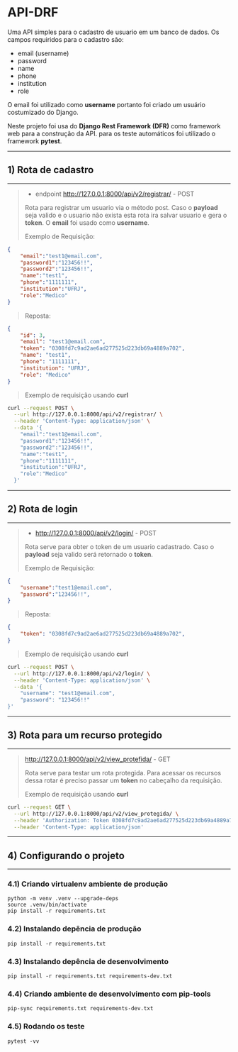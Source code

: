 # API-DRF

Uma API simples para o cadastro de usuario em um banco de dados. Os campos requiridos para o cadastro são:

* email (username)
* password
* name
* phone
* institution
* role

O email foi utilizado como **username** portanto foi criado um usuário costumizado do Django.

Neste projeto foi usa do **Django Rest Framework (DFR)** como framework web para a construção da API. para os teste automáticos foi utilizado o framework **pytest**.

---

## 1) Rota de cadastro

---

>* endpoint http://127.0.0.1:8000/api/v2/registrar/ - POST
>
> Rota para registrar um usuario via o método post. Caso o **payload** seja valido e o usuario não exista esta rota ira salvar usuario e gera o **token**. O **email** foi usado como **username**.
>
> Exemplo de Requisição:

```json
{
    "email":"test1@email.com",
    "password1":"123456!!",
    "password2":"123456!!",
    "name":"test1",
    "phone":"1111111",
    "institution":"UFRJ",
    "role":"Medico"
}
```

> Reposta:

```json
{
    "id": 3,
    "email": "test1@email.com",
    "token": "0308fd7c9ad2ae6ad277525d223db69a4889a702",
    "name": "test1",
    "phone": "1111111",
    "institution": "UFRJ",
    "role": "Medico"
}
```
> Exemplo de requisição usando **curl**

```bash
curl --request POST \
  --url http://127.0.0.1:8000/api/v2/registrar/ \
  --header 'Content-Type: application/json' \
  --data '{
    "email":"test1@email.com",
    "password1":"123456!!",
    "password2":"123456!!",
    "name":"test1",
    "phone":"1111111",
    "institution":"UFRJ",
    "role":"Medico"
  }'
```
---

## 2) Rota de login
---
> * http://127.0.0.1:8000/api/v2/login/ - POST
>
> Rota serve para obter o token de um usuario cadastrado. Caso o **payload** seja valido será retornado o **token**.
>
> Exemplo de Requisição:

```json
{
    "username":"test1@email.com",
    "password":"123456!!",
}
```

> Reposta:

```json
{
    "token": "0308fd7c9ad2ae6ad277525d223db69a4889a702",
}
```

> Exemplo de requisição usando **curl**

```bash
curl --request POST \
  --url http://127.0.0.1:8000/api/v2/login/ \
  --header 'Content-Type: application/json' \
  --data '{
	"username": "test1@email.com",
	"password": "123456!!"
}'
```
---
## 3) Rota para um recurso protegido
---
>  http://127.0.0.1:8000/api/v2/view_protefida/ - GET
>
> Rota serve para testar um rota protegida. Para acessar os recursos dessa rotar é preciso passar um **token** no cabeçalho da requisição.
>
> Exemplo de requisição usando **curl**

```bash
curl --request GET \
  --url http://127.0.0.1:8000/api/v2/view_protegida/ \
  --header 'Authorization: Token 0308fd7c9ad2ae6ad277525d223db69a4889a702' \
  --header 'Content-Type: application/json'
```
---


## 4) Configurando o projeto
---

### 4.1) Criando virtualenv ambiente de produção

```console
python -m venv .venv --upgrade-deps
source .venv/bin/activate
pip install -r requirements.txt
```

### 4.2) Instalando depência de produção

```console
pip install -r requirements.txt
```

### 4.3) Instalando depência de desenvolvimento

```console
pip install -r requirements.txt requirements-dev.txt
```

### 4.4) Criando ambiente de desenvolvimento com pip-tools

```console
pip-sync requirements.txt requirements-dev.txt
```

### 4.5) Rodando os teste

```console
pytest -vv
```
